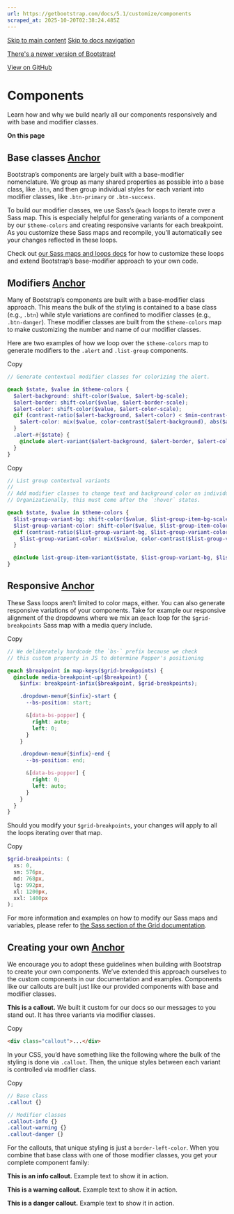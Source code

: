 ```yaml
---
url: https://getbootstrap.com/docs/5.1/customize/components
scraped_at: 2025-10-20T02:38:24.485Z
---
```


[Skip to main content](https://getbootstrap.com/docs/5.1/customize/components/#content) [Skip to docs navigation](https://getbootstrap.com/docs/5.1/customize/components/#bd-docs-nav)

[There's a newer version of Bootstrap!](https://getbootstrap.com/)

[View on GitHub](https://github.com/twbs/bootstrap/blob/v5.1.3/site/content/docs/5.1/customize/components.md "View and edit this file on GitHub")

# Components

Learn how and why we build nearly all our components responsively and with base and modifier classes.

**On this page**

## Base classes [Anchor](https://getbootstrap.com/docs/5.1/customize/components/\#base-classes)

Bootstrap’s components are largely built with a base-modifier nomenclature. We group as many shared properties as possible into a base class, like `.btn`, and then group individual styles for each variant into modifier classes, like `.btn-primary` or `.btn-success`.

To build our modifier classes, we use Sass’s `@each` loops to iterate over a Sass map. This is especially helpful for generating variants of a component by our `$theme-colors` and creating responsive variants for each breakpoint. As you customize these Sass maps and recompile, you’ll automatically see your changes reflected in these loops.

Check out [our Sass maps and loops docs](https://getbootstrap.com/docs/5.1/customize/sass/#maps-and-loops) for how to customize these loops and extend Bootstrap’s base-modifier approach to your own code.

## Modifiers [Anchor](https://getbootstrap.com/docs/5.1/customize/components/\#modifiers)

Many of Bootstrap’s components are built with a base-modifier class approach. This means the bulk of the styling is contained to a base class (e.g., `.btn`) while style variations are confined to modifier classes (e.g., `.btn-danger`). These modifier classes are built from the `$theme-colors` map to make customizing the number and name of our modifier classes.

Here are two examples of how we loop over the `$theme-colors` map to generate modifiers to the `.alert` and `.list-group` components.

Copy

```scss
// Generate contextual modifier classes for colorizing the alert.

@each $state, $value in $theme-colors {
  $alert-background: shift-color($value, $alert-bg-scale);
  $alert-border: shift-color($value, $alert-border-scale);
  $alert-color: shift-color($value, $alert-color-scale);
  @if (contrast-ratio($alert-background, $alert-color) < $min-contrast-ratio) {
    $alert-color: mix($value, color-contrast($alert-background), abs($alert-color-scale));
  }
  .alert-#{$state} {
    @include alert-variant($alert-background, $alert-border, $alert-color);
  }
}

```

Copy

```scss
// List group contextual variants
//
// Add modifier classes to change text and background color on individual items.
// Organizationally, this must come after the `:hover` states.

@each $state, $value in $theme-colors {
  $list-group-variant-bg: shift-color($value, $list-group-item-bg-scale);
  $list-group-variant-color: shift-color($value, $list-group-item-color-scale);
  @if (contrast-ratio($list-group-variant-bg, $list-group-variant-color) < $min-contrast-ratio) {
    $list-group-variant-color: mix($value, color-contrast($list-group-variant-bg), abs($list-group-item-color-scale));
  }

  @include list-group-item-variant($state, $list-group-variant-bg, $list-group-variant-color);
}

```

## Responsive [Anchor](https://getbootstrap.com/docs/5.1/customize/components/\#responsive)

These Sass loops aren’t limited to color maps, either. You can also generate responsive variations of your components. Take for example our responsive alignment of the dropdowns where we mix an `@each` loop for the `$grid-breakpoints` Sass map with a media query include.

Copy

```scss
// We deliberately hardcode the `bs-` prefix because we check
// this custom property in JS to determine Popper's positioning

@each $breakpoint in map-keys($grid-breakpoints) {
  @include media-breakpoint-up($breakpoint) {
    $infix: breakpoint-infix($breakpoint, $grid-breakpoints);

    .dropdown-menu#{$infix}-start {
      --bs-position: start;

      &[data-bs-popper] {
        right: auto;
        left: 0;
      }
    }

    .dropdown-menu#{$infix}-end {
      --bs-position: end;

      &[data-bs-popper] {
        right: 0;
        left: auto;
      }
    }
  }
}

```

Should you modify your `$grid-breakpoints`, your changes will apply to all the loops iterating over that map.

Copy

```scss
$grid-breakpoints: (
  xs: 0,
  sm: 576px,
  md: 768px,
  lg: 992px,
  xl: 1200px,
  xxl: 1400px
);

```

For more information and examples on how to modify our Sass maps and variables, please refer to [the Sass section of the Grid documentation](https://getbootstrap.com/docs/5.1/layout/grid/#sass).

## Creating your own [Anchor](https://getbootstrap.com/docs/5.1/customize/components/\#creating-your-own)

We encourage you to adopt these guidelines when building with Bootstrap to create your own components. We’ve extended this approach ourselves to the custom components in our documentation and examples. Components like our callouts are built just like our provided components with base and modifier classes.

**This is a callout.** We built it custom for our docs so our messages to you stand out. It has three variants via modifier classes.


Copy

```html
<div class="callout">...</div>

```

In your CSS, you’d have something like the following where the bulk of the styling is done via `.callout`. Then, the unique styles between each variant is controlled via modifier class.

Copy

```scss
// Base class
.callout {}

// Modifier classes
.callout-info {}
.callout-warning {}
.callout-danger {}

```

For the callouts, that unique styling is just a `border-left-color`. When you combine that base class with one of those modifier classes, you get your complete component family:

**This is an info callout.** Example text to show it in action.

**This is a warning callout.** Example text to show it in action.

**This is a danger callout.** Example text to show it in action.